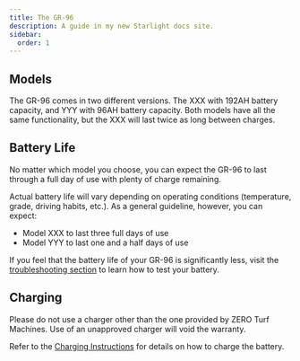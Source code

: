 ```yaml
---
title: The GR-96
description: A guide in my new Starlight docs site.
sidebar:
  order: 1
---
```


## Models

The GR-96 comes in two different versions. The XXX with 192AH battery capacity, and YYY with 96AH battery capacity. Both models have all the same functionality, but the XXX will last twice as long between charges.

## Battery Life

No matter which model you choose, you can expect the GR-96 to last through a full day of use with plenty of charge remaining.

Actual battery life will vary depending on operating conditions (temperature, grade, driving habits, etc.). As a general guideline, however, you can expect:

* Model XXX to last three full days of use
* Model YYY to last one and a half days of use

If you feel that the battery life of your GR-96 is significantly less, visit the [troubleshooting section](/troubleshooting/battery-capacity) to learn how to test your battery.

## Charging

Please do not use a charger other than the one provided by ZERO Turf Machines. Use of an unapproved charger will void the warranty.

Refer to the [Charging Instructions](/operations/charging) for details on how to charge the battery.